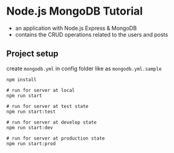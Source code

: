 # Node.js MongoDB Tutorial

- an application with Node.js Express & MongoDB
- contains the CRUD operations related to the users and posts

## Project setup

create ```mongodb.yml``` in config folder like as ```mongodb.yml.sample```

```
npm install
```

```
# run for server at local
npm run start
```
```
# run for server at test state
npm run start:test
```
```
# run for server at develop state
npm run start:dev
```
```
# run for server at production state
npm run start:prod 
```
